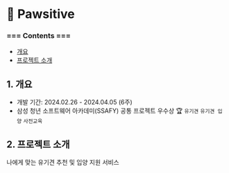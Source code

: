 # 🐶 Pawsitive

### === Contents ===

- [개요](#1-개요)
- [프로젝트 소개](#2-프로젝트-소개)

## 1. 개요
- 개발 기간: 2024.02.26 - 2024.04.05 (6주)
- 삼성 청년 소프트웨어 아카데미(SSAFY) 공통 프로젝트 우수상 🏆
  `유기견` `유기견 입양` `사전교육`

## 2. 프로젝트 소개
나에게 맞는 유기견 추천 및 입양 지원 서비스
